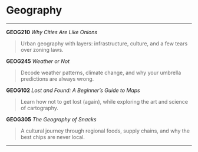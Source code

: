 # Geography

---
**GEOG210** _Why Cities Are Like Onions_
> Urban geography with layers: infrastructure, culture, and a few tears over zoning laws. 

**GEOG245** _Weather or Not_
> Decode weather patterns, climate change, and why your umbrella predictions are always wrong.

**GEOG102** _Lost and Found: A Beginner’s Guide to Maps_
> Learn how not to get lost (again), while exploring the art and science of cartography.

**GEOG305** _The Geography of Snacks_
> A cultural journey through regional foods, supply chains, and why the best chips are never local.

---